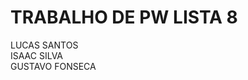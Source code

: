 <h1><strong>TRABALHO DE PW LISTA 8</strong></h1>
LUCAS SANTOS<br>
ISAAC SILVA<br>
GUSTAVO FONSECA<br>
